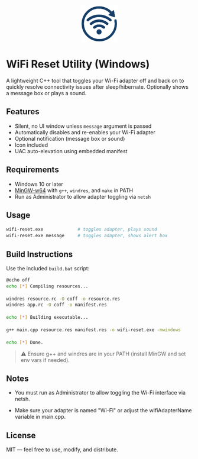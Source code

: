 <p align="center" style="text-align:center"><img src="./wifi_reset_icon.png" height="100" width="100" /></p>

# WiFi Reset Utility (Windows)

A lightweight C++ tool that toggles your Wi-Fi adapter off and back on to quickly resolve connectivity issues after sleep/hibernate. Optionally shows a message box or plays a sound.

## Features

- Silent, no UI window unless `message` argument is passed
- Automatically disables and re-enables your Wi-Fi adapter
- Optional notification (message box or sound)
- Icon included
- UAC auto-elevation using embedded manifest

## Requirements

- Windows 10 or later
- [MinGW-w64](https://www.mingw-w64.org/) with `g++`, `windres`, and `make` in PATH
- Run as Administrator to allow adapter toggling via `netsh`

## Usage

```bash
wifi-reset.exe             # toggles adapter, plays sound
wifi-reset.exe message     # toggles adapter, shows alert box
```

## Build Instructions
Use the included `build.bat` script:

```bash
@echo off
echo [*] Compiling resources...

windres resource.rc -O coff -o resource.res
windres app.rc -O coff -o manifest.res

echo [*] Building executable...

g++ main.cpp resource.res manifest.res -o wifi-reset.exe -mwindows

echo [*] Done.
```

>⚠️ Ensure g++ and windres are in your PATH (install MinGW and set env vars if needed).

## Notes
- You must run as Administrator to allow toggling the Wi-Fi interface via netsh.

- Make sure your adapter is named "Wi-Fi" or adjust the wifiAdapterName variable in main.cpp.

## License
MIT — feel free to use, modify, and distribute.